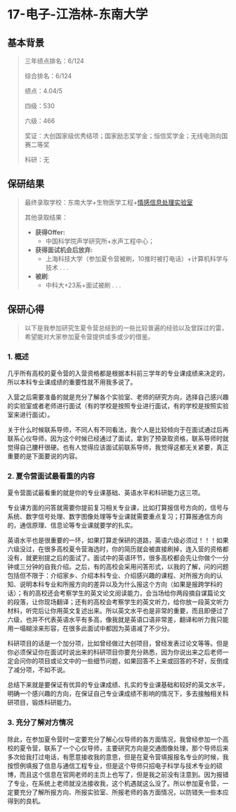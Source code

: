 # 17-电子-江浩林-东南大学

## 基本背景

> 三年绩点排名：6/124
>
> 综合排名：6/124
>
> 绩点：4.04/5
>
> 四级：530
>
> 六级：466
>
> 奖证：大创国家级优秀结项；国家励志奖学金；恒信奖学金；无线电测向国赛二等奖
>
> 科研：无

## 保研结果

> 最终录取学校：东南大学+生物医学工程+[情感信息处理实验室](http://aip.seu.edu.cn)
>
> 其他录取结果：
>
> * **获得Offer:**
>   * 中国科学院声学研究所+水声工程中心；
> * **获得面试机会后放弃:**
>   * 上海科技大学（参加夏令营被刷，10推时被打电话）+计算机科学与技术 . . . 
> * **被刷**:
>   * 中科大+23系+面试被刷 . . .

## 保研心得

> 以下是我参加研究生夏令营总结到的一些比较普遍的经验以及曾踩过的雷，希望能对大家参加夏令营提供或多或少的借鉴。

### 1. 概述

几乎所有高校的夏令营的入营资格都是根据本科前三学年的专业课成绩来决定的，所以本科专业课成绩的重要性就不用我多说了。

入营之后需要准备的就是充分了解各个实验室、老师的研究方向，选择自己感兴趣的实验室或者老师进行面试（有的学校是按照专业进行面试，有的学校是按照实验室来进行面试）。

关于什么时候联系导师，不同人有不同看法，我个人是比较倾向于在面试通过后再联系心仪导师，因为这个时候已经通过了面试，拿到了预录取资格，联系导师时就觉得自己腰杆很硬。也有人觉得应该面试前联系导师，我觉得这都无关紧要，真正重要的是下面要说的内容。

### 2. 夏令营面试最看重的内容

夏令营面试最看重的就是你的专业课基础、英语水平和科研能力这三项。

专业课方面的问答就需要你提前复习相关专业课，比如打算报信号方向的，信号与系统、数字信号处理、数字图像处理等专业课就需要重点复习；打算报通信方向的，通信原理、信息论等专业课就要学的扎实。

英语水平也是很重要的一环，如果打算走保研的道路，英语六级必须过！！！如果六级没过，在很多高校夏令营海选时，你的简历就会被直接刷掉，连入营的资格都没有，就更别提之后的面试了。面试中的英语环节，很多高校都会先让你做个一分钟或三分钟的自我介绍。之后，有的高校会采用问答形式，以我的了解，问的问题包括但不限于：介绍家乡、介绍本科专业、介绍感兴趣的课程、对所报方向的认知、说明本科专业和所报方向的差异以及为什么报这个方向（如果是报跨学科的话）；有的高校还会考察学生的英文论文阅读能力，会当场给你两段摘自谋篇论文的段落，让你现场翻译；还有的高校会考察学生的英文听力，给你放一段英文听力材料，听完后让你用英文复述出来。所以英文水平也是非常的重要，而且即便过了六级，也并不代表英语水平有多高，像我就是英语口语非常差，翻译和听力我只能用一塌糊涂来形容，在很多此面试中都因为英语减了不少分。

科研项目的话是一个加分项，比如曾经做过大创项目，曾经发表过论文等等。但是你必须保证你在面试时说出来的科研项目你要充分熟悉，因为你说出来之后老师一定会问你的项目或论文中的一些细节问题，如果回答不上来或回答的不好，反倒成了减分项，不如不说。

总结下来就是要保证有优异的专业课成绩、扎实的专业课基础和较好的英文水平，明确一个感兴趣的方向，在保证自己专业课成绩不影响的情况下，多去接触相关科研项目，锻炼科研能力。

### 3. 充分了解对方情况

除此，在参加夏令营时一定要充分了解心仪导师的各方面情况，我曾经参加一个高校的夏令营，联系了一个心仪导师，主要研究方向是交通图像处理，那个导师后来多次给我打过电话，有愿意接收我的意思，但是在夏令营填报报名专业的时候，我按惯例填报了信息与通信工程专业，但是这个导师只招电子科学与技术专业的硕博，而且这个信息在官网老师的主页上也写了，但是我之前没有注意到。因为报错了专业，在系统上老师就没法接收我，这个机遇就这么没了。所以参加夏令营，一定要充分了解所报方向、所报实验室、所报老师的各方面情况，以防错失一些本应得到的良机。